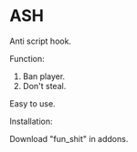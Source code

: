 # ASH
Anti script hook.

Function:

1. Ban player.
2. Don't steal.

Easy to use.

Installation:

Download "fun_shit" in addons.
